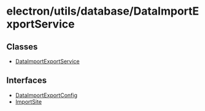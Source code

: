 # electron/utils/database/DataImportExportService

## Classes

- [DataImportExportService](classes/DataImportExportService.md)

## Interfaces

- [DataImportExportConfig](interfaces/DataImportExportConfig.md)
- [ImportSite](interfaces/ImportSite.md)
